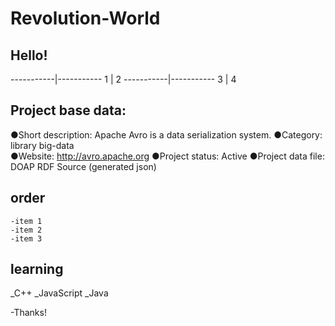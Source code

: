 # Revolution-World

## Hello!

-----------|-----------
      1    |     2
-----------|-----------
      3    |     4

## Project base data:


●Short description: Apache Avro is a data serialization system.
●Category: library   big-data  
●Website: http://avro.apache.org
●Project status: Active
●Project data file: DOAP RDF Source (generated json)

## order

```
-item 1
-item 2
-item 3
```


## learning

_C++
_JavaScript
_Java

-Thanks!

